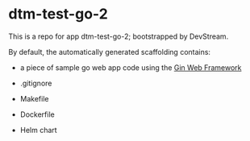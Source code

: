 # dtm-test-go-2

This is a repo for app dtm-test-go-2; bootstrapped by DevStream.

By default, the automatically generated scaffolding contains:

- a piece of sample go web app code using the [Gin Web Framework](https://github.com/gin-gonic/gin)
- .gitignore
- Makefile


- Dockerfile
- Helm chart
